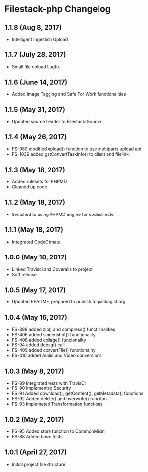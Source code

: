 # Filestack-php Changelog

## 1.1.8 (Aug 8, 2017)
- Intelligent Ingestion Upload

## 1.1.7 (July 28, 2017)
- Small file upload bugfix

## 1.1.6 (June 14, 2017)
- Added Image Tagging and Safe For Work functionalities

## 1.1.5 (May 31, 2017)
- Updated source header to Filestack-Source

## 1.1.4 (May 26, 2017)
- FS-980 modified upload() function to use multiparts upload api
- FS-1039 added getConvertTaskInfo() to client and filelink

## 1.1.3 (May 18, 2017)
- Added rulesets for PHPMD
- Cleaned up code

## 1.1.2 (May 18, 2017)
- Switched to using PHPMD engine for codeclimate

## 1.1.1 (May 18, 2017)
- Integrated CodeClimate

## 1.0.6 (May 18, 2017)
- Linked Travisci and Coveralls to project
- Soft release

## 1.0.5 (May 17, 2017)
- Updated README, prepared to publish to packagist.org

## 1.0.4 (May 16, 2017)
- FS-398 added zip() and compress() functionalities
- FS-406 added screenshot() functionality
- FS-408 added collage() funcionality
- FS-94 added debug() call
- FS-409 added convertFile() functionality
- FS-410 added Audio and Video conversions

## 1.0.3 (May 8, 2017)
- FS-89 Integrated tests with TravisCI
- FS-90 Implemented Security
- FS-91 Added download(), getContent(), getMetadata() functions
- FS-92 Added delete() and overwrite() funciton
- FS-93 Implemeted Transformation functions

## 1.0.2 (May 2, 2017)

- FS-95 Added store function to CommonMixin
- FS-88 Added basic tests

## 1.0.1 (April 27, 2017)

- Initial project file structure
